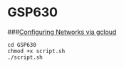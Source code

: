 # GSP630
###[Configuring Networks via gcloud](https://www.cloudskillsboost.google/focuses/7140?parent=catalog)

```
cd GSP630
chmod +x script.sh
./script.sh

```

